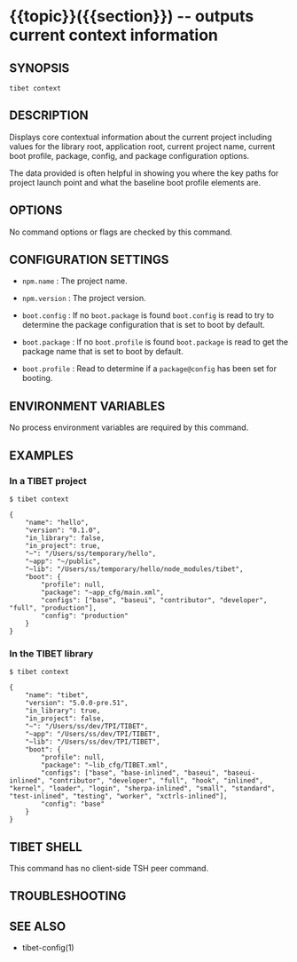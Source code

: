 {{topic}}({{section}}) -- outputs current context information
=============================================

## SYNOPSIS

`tibet context`

## DESCRIPTION

Displays core contextual information about the current project including values
for the library root, application root, current project name, current boot
profile, package, config, and package configuration options.

The data provided is often helpful in showing you where the key paths for
project launch point and what the baseline boot profile elements are.

## OPTIONS

No command options or flags are checked by this command.

## CONFIGURATION SETTINGS

  * `npm.name` :
    The project name.

  * `npm.version` :
    The project version.

  * `boot.config` :
    If no `boot.package` is found `boot.config` is read to try to determine the
package configuration that is set to boot by default.

  * `boot.package` :
    If no `boot.profile` is found `boot.package` is read to get the package
name that is set to boot by default.

  * `boot.profile` :
    Read to determine if a `package@config` has been set for booting.


## ENVIRONMENT VARIABLES

No process environment variables are required by this command.

## EXAMPLES

### In a TIBET project

    $ tibet context

    {
        "name": "hello",
        "version": "0.1.0",
        "in_library": false,
        "in_project": true,
        "~": "/Users/ss/temporary/hello",
        "~app": "~/public",
        "~lib": "/Users/ss/temporary/hello/node_modules/tibet",
        "boot": {
            "profile": null,
            "package": "~app_cfg/main.xml",
            "configs": ["base", "baseui", "contributor", "developer", "full", "production"],
            "config": "production"
        }
    }

### In the TIBET library

    $ tibet context

    {
        "name": "tibet",
        "version": "5.0.0-pre.51",
        "in_library": true,
        "in_project": false,
        "~": "/Users/ss/dev/TPI/TIBET",
        "~app": "/Users/ss/dev/TPI/TIBET",
        "~lib": "/Users/ss/dev/TPI/TIBET",
        "boot": {
            "profile": null,
            "package": "~lib_cfg/TIBET.xml",
            "configs": ["base", "base-inlined", "baseui", "baseui-inlined", "contributor", "developer", "full", "hook", "inlined", "kernel", "loader", "login", "sherpa-inlined", "small", "standard", "test-inlined", "testing", "worker", "xctrls-inlined"],
            "config": "base"
        }
    }

## TIBET SHELL

This command has no client-side TSH peer command.

## TROUBLESHOOTING


## SEE ALSO

  * tibet-config(1)

